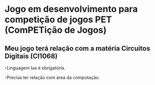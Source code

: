 # Jogo em desenvolvimento para competição de jogos PET (ComPETição de Jogos)
##  Meu jogo terá relação com a matéria Circuitos Digitais (CI1068)

 -Linguagem lua é obrigatória.
 
 -Precisa ter relação com área da computação.

